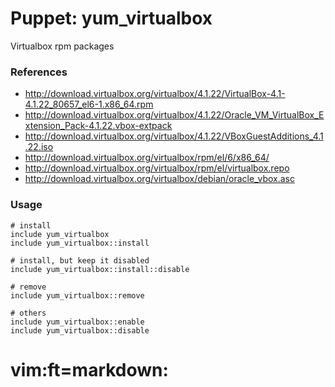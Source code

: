 # Puppet: yum_virtualbox

Virtualbox rpm packages


### References

  * http://download.virtualbox.org/virtualbox/4.1.22/VirtualBox-4.1-4.1.22_80657_el6-1.x86_64.rpm
  * http://download.virtualbox.org/virtualbox/4.1.22/Oracle_VM_VirtualBox_Extension_Pack-4.1.22.vbox-extpack
  * http://download.virtualbox.org/virtualbox/4.1.22/VBoxGuestAdditions_4.1.22.iso
  * http://download.virtualbox.org/virtualbox/rpm/el/6/x86_64/
  * http://download.virtualbox.org/virtualbox/rpm/el/virtualbox.repo
  * http://download.virtualbox.org/virtualbox/debian/oracle_vbox.asc

### Usage

    # install
    include yum_virtualbox
    include yum_virtualbox::install

    # install, but keep it disabled
    include yum_virtualbox::install::disable

    # remove
    include yum_virtualbox::remove

    # others
    include yum_virtualbox::enable
    include yum_virtualbox::disable


# vim:ft=markdown:

